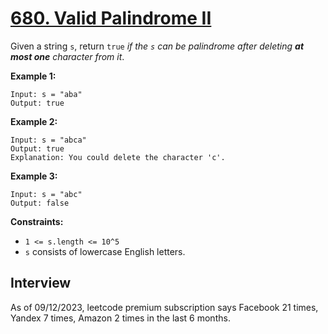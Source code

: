 # [680. Valid Palindrome II](https://leetcode.com/problems/valid-palindrome-ii/)

Given a string `s`, return `true` _if the `s` can be palindrome after deleting **at most one** character from it_.

**Example 1:**
```
Input: s = "aba"
Output: true
```

**Example 2:**
```
Input: s = "abca"
Output: true
Explanation: You could delete the character 'c'.
```

**Example 3:**
```
Input: s = "abc"
Output: false
```

**Constraints:**
* `1 <= s.length <= 10^5`
* `s` consists of lowercase English letters.

## Interview
As of 09/12/2023, leetcode premium subscription says Facebook 21 times, Yandex 7 times, Amazon 2 times in the last 6 months.
